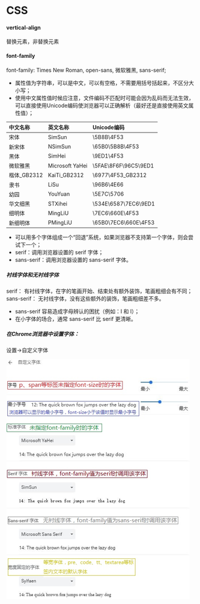 # CSS

#### vertical-align


替换元素，非替换元素



#### font-family

font-family: Times New Roman, open-sans, 微软雅黑, sans-serif;

* 属性值为字符串，可以是中文，可以有空格，不需要用括号括起来，不区分大小写；
* 使用中文属性值时候应注意，文件编码不匹配时可能会因为乱码而无法生效，可以直接使用Unicode编码使浏览器可以正确解析（最好还是直接使用英文属性值）；

|中文名称|英文名称|Unicode编码|
|:---|:---|:---|
|宋体|SimSun|\5B8B\4F53|
|新宋体|NSimSun|\65B0\5B8B\4F53|
|黑体|SimHei|\9ED1\4F53|
|微软雅黑|Microsoft YaHei|\5FAE\8F6F\96C5\9ED1|
|楷体\_GB2312|KaiTi\_GB2312|\6977\4F53\_GB2312|
|隶书|LiSu|\96B6\4E66|
|幼园|YouYuan|\5E7C\5706|
|华文细黑|STXihei|\534E\6587\7EC6\9ED1|
|细明体|MingLiU|\7EC6\660E\4F53|
|新细明体|PMingLiU|\65B0\7EC6\660E\4F53|

* 可以用多个字体组成一个“回退”系统，如果浏览器不支持第一个字体，则会尝试下一个；
* serif：调用浏览器设置的 serif 字体；
* sans-serif：调用浏览器设置的 sans-serif 字体。


##### 衬线字体和无衬线字体

serif： 有衬线字体，在字的笔画开始、结束处有额外装饰，笔画粗细会有不同；
sans-serif： 无衬线字体，没有这些额外的装饰，笔画粗细差不多。

* sans-serif 容易造成字母辨认的困扰（例如：I 和 l）；
* 在小字体的场合，通常 sans-serif 比 serif 更清晰。


##### 在Chrome浏览器中设置字体：

设置->自定义字体

![Chrome浏览器中自定义字体](../../images/fe_css_font_family.jpg)